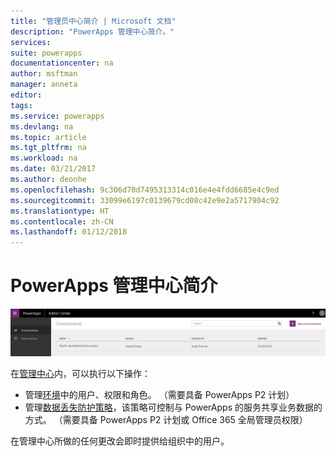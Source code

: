 ```yaml
---
title: "管理员中心简介 | Microsoft 文档"
description: "PowerApps 管理中心简介。"
services: 
suite: powerapps
documentationcenter: na
author: msftman
manager: anneta
editor: 
tags: 
ms.service: powerapps
ms.devlang: na
ms.topic: article
ms.tgt_pltfrm: na
ms.workload: na
ms.date: 03/21/2017
ms.author: deonhe
ms.openlocfilehash: 9c306d70d7495313314c016e4e4fdd6685e4c9ed
ms.sourcegitcommit: 33099e6197c0139679cd08c42e9e2a5717904c92
ms.translationtype: HT
ms.contentlocale: zh-CN
ms.lasthandoff: 01/12/2018
---
```

# <a name="introduction-to-the-admin-center-for-powerapps"></a>PowerApps 管理中心简介
![概述](./media/introduction-to-the-admin-center/overview.png)  

在[管理中心](https://admin.powerapps.com)内，可以执行以下操作：

* 管理[环境](environments-administration.md)中的用户、权限和角色。 （需要具备 PowerApps P2 计划）
* 管理[数据丢失防护策略](prevent-data-loss.md)，该策略可控制与 PowerApps 的服务共享业务数据的方式。 （需要具备 PowerApps P2 计划或 Office 365 全局管理员权限）

在管理中心所做的任何更改会即时提供给组织中的用户。     

